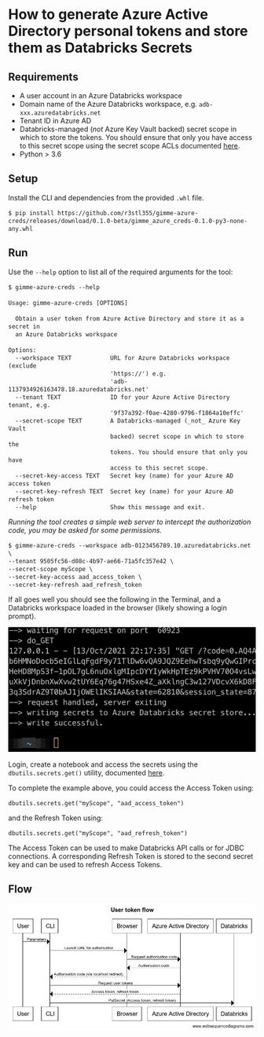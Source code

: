 # How to generate Azure Active Directory personal tokens and store them as Databricks Secrets

## Requirements

- A user account in an Azure Databricks workspace
- Domain name of the Azure Databricks workspace, e.g. `adb-xxx.azuredatabricks.net`  
- Tenant ID in Azure AD
- Databricks-managed (_not_ Azure Key Vault backed) secret scope in which to store the tokens. You should ensure that only you have access to this secret scope using the secret scope ACLs documented [here](https://docs.microsoft.com/en-gb/azure/databricks/security/secrets/secret-scopes#scope-permissions).
- Python > 3.6

## Setup

Install the CLI and dependencies from the provided `.whl` file.
```
$ pip install https://github.com/r3stl355/gimme-azure-creds/releases/download/0.1.0-beta/gimme_azure_creds-0.1.0-py3-none-any.whl
```

## Run

Use the `--help` option to list all of the required arguments for the tool:
```
$ gimme-azure-creds --help

Usage: gimme-azure-creds [OPTIONS]

  Obtain a user token from Azure Active Directory and store it as a secret in
  an Azure Databricks workspace

Options:
  --workspace TEXT           URL for Azure Databricks workspace (exclude
                             'https://') e.g.
                             'adb-1137934926163478.18.azuredatabricks.net'
  --tenant TEXT              ID for your Azure Active Directory tenant, e.g.
                             '9f37a392-f0ae-4280-9796-f1864a10effc'
  --secret-scope TEXT        A Databricks-managed (_not_ Azure Key Vault
                             backed) secret scope in which to store the
                             tokens. You should ensure that only you have
                             access to this secret scope.
  --secret-key-access TEXT   Secret key (name) for your Azure AD access token
  --secret-key-refresh TEXT  Secret key (name) for your Azure AD refresh token
  --help                     Show this message and exit.
```


*Running the tool creates a simple web server to intercept the authorization code, you may be asked for some permissions.*

```
$ gimme-azure-creds --workspace adb-0123456789.10.azuredatabricks.net \
--tenant 9505fc56-d08c-4b97-ae66-71a5fc357e42 \
--secret-scope myScope \
--secret-key-access aad_access_token \
--secret-key-refresh aad_refresh_token
```

If all goes well you should see the following in the Terminal, and a Databricks workspace loaded in the browser (likely showing a login prompt).

![image info](succeeded.png)

Login, create a notebook and access the secrets using the `dbutils.secrets.get()` utility, documented [here](https://docs.microsoft.com/en-gb/azure/databricks/dev-tools/databricks-utils#dbutils-secrets).

To complete the example above, you could access the Access Token using:
```
dbutils.secrets.get("myScope", "aad_access_token")
```
and the Refresh Token using:
```
dbutils.secrets.get("myScope", "aad_refresh_token")
```

The Access Token can be used to make Databricks API calls or for JDBC connections. A corresponding Refresh Token is stored to the second secret key and can be used to refresh Access Tokens.

## Flow

![image info](flow.png)